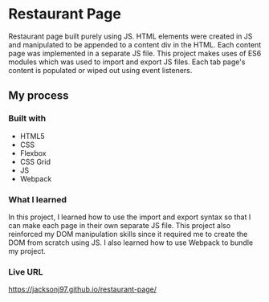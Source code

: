 # Restaurant Page

Restaurant page built purely using JS. HTML elements were created in JS and manipulated to be appended to a content div in the HTML. Each content page was implemented in a separate JS file. This project makes uses of ES6 modules which was used to import and export JS files. Each tab page's content is populated or wiped out using event listeners.

## My process

### Built with

- HTML5
- CSS
- Flexbox
- CSS Grid
- JS
- Webpack

### What I learned

In this project, I learned how to use the import and export syntax so that I can make each page in their own separate JS file. This project also reinforced my DOM manipulation skills since it required me to create the DOM from scratch using JS. I also learned how to use Webpack to bundle my project.

### Live URL

https://jacksonj97.github.io/restaurant-page/

